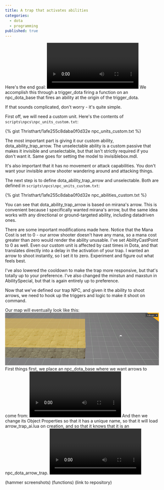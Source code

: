 ```yaml
---
title: A trap that activates abilities
categories: 
  - dota
  - programming
published: true
---
```


Here's the end goal:
<video src="assets/arrow_trap_demo.webm" autoplay loop>
</video>
We accomplish this through a trigger_dota firing a function on an npc_dota_base that fires an ability at the origin of the trigger_dota.

If that sounds complicated, don't worry - it's quite simple.

First off, we will need a custom unit. Here's the contents of ```scripts\npcs\npc_units_custom.txt```:

{% gist Thristhart/1afe255c8daba0f0d32e npc_units_custom.txt %}

The most important part is giving it our custom ability, dota_ability_trap_arrow. The unselectable ability is a custom passive that makes it invisible and unselectable, but that isn't strictly required if you don't want it. Same goes for setting the model to invisiblebox.mdl.

It's also important that it has no movement or attack capabilities. You don't want your invisible arrow shooter wandering around and attacking things.

The next step is to define dota_ability_trap_arrow and unselectable. Both are defined in ```scripts\npcs\npc_units_custom.txt```:

{% gist Thristhart/1afe255c8daba0f0d32e npc_abilities_custom.txt %}

You can see that dota_ability_trap_arrow is based on mirana's arrow. This is convenient because I specifically wanted mirana's arrow, but the same idea works with any directional or ground-targeted ability, including datadriven ones.

There are some important modifications made here. Notice that the Mana Cost is set to 0 - our arrow shooter doesn't have any mana, so a mana cost greater than zero would render the ability unusable. I've set AbilityCastPoint to 0 as well. Even our custom unit is affected by cast times in Dota, and that translates directly into a delay in the activation of your trap. I wanted an arrow to shoot instantly, so I set it to zero. Experiment and figure out what feels best.

I've also lowered the cooldown to make the trap more responsive, but that's totally up to your preference. I've also changed the minstun and maxstun in AbilitySpecial, but that is again entirely up to preference.

Now that we've defined our trap NPC, and given it the ability to shoot arrows, we need to hook up the triggers and logic to make it shoot on command.

Our map will eventually look like this:
![](/assets/arrow_trap_hammer_preview.png)
First things first, we place an npc_dota_base where we want arrows to come from:
<video src="assets/place_npc_dota_base.webm" autoplay loop>
</video>
And then we change its Object Properties so that it has a unique name, so that it will load arrow_trap_ai.lua on creation, and so that it knows that it is an npc_dota_arrow_trap.
<video src="assets/npc_dota_base_settings.webm" autoplay loop>
</video>

(hammer screenshots)
(functions)
(link to repository)